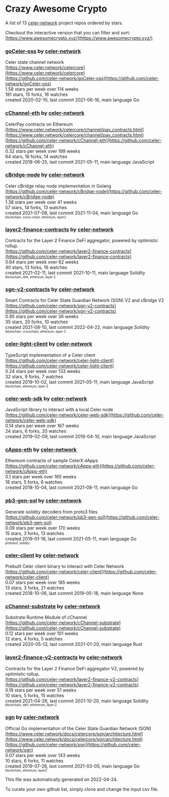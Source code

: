 # Crazy Awesome Crypto
A list of 13 [celer-network](https://github.com/celer-network) project repos ordered by stars.  

Checkout the interactive version that you can filter and sort: 
[https://www.awesomecrypto.xyz/](https://www.awesomecrypto.xyz/)  


### [goCeler-oss](https://github.com/celer-network/goCeler-oss) by [celer-network](https://github.com/celer-network)  
Celer state channel network  
[https://www.celer.network/celercore](https://www.celer.network/celercore)  
[https://github.com/celer-network/goCeler-oss](https://github.com/celer-network/goCeler-oss)  
1.58 stars per week over 114 weeks  
181 stars, 15 forks, 16 watches  
created 2020-02-10, last commit 2021-06-16, main language Go  


### [cChannel-eth](https://github.com/celer-network/cChannel-eth) by [celer-network](https://github.com/celer-network)  
CelerPay contracts on Ethereum  
[https://www.celer.network/celercore/channel/pay_contracts.html](https://www.celer.network/celercore/channel/pay_contracts.html)  
[https://github.com/celer-network/cChannel-eth](https://github.com/celer-network/cChannel-eth)  
0.32 stars per week over 199 weeks  
64 stars, 16 forks, 14 watches  
created 2018-06-25, last commit 2021-05-11, main language JavaScript  


### [cBridge-node](https://github.com/celer-network/cBridge-node) by [celer-network](https://github.com/celer-network)  
Celer cBridge relay node implementation in Golang  
[https://github.com/celer-network/cBridge-node](https://github.com/celer-network/cBridge-node)  
1.38 stars per week over 41 weeks  
57 stars, 14 forks, 13 watches  
created 2021-07-08, last commit 2021-11-04, main language Go  
<sub><sup>blockchain, cross-chain, ethereum, layer2</sup></sub>


### [layer2-finance-contracts](https://github.com/celer-network/layer2-finance-contracts) by [celer-network](https://github.com/celer-network)  
Contracts for the Layer 2 Finance DeFi aggregator, powered by optimistic rollup.  
[https://github.com/celer-network/layer2-finance-contracts](https://github.com/celer-network/layer2-finance-contracts)  
0.64 stars per week over 62 weeks  
40 stars, 13 forks, 16 watches  
created 2021-02-11, last commit 2021-10-11, main language Solidity  
<sub><sup>blockchain, defi, ethereum, layer-2</sup></sub>


### [sgn-v2-contracts](https://github.com/celer-network/sgn-v2-contracts) by [celer-network](https://github.com/celer-network)  
Smart Contracts for Celer State Guardian Network (SGN) V2 and cBridge V2  
[https://github.com/celer-network/sgn-v2-contracts](https://github.com/celer-network/sgn-v2-contracts)  
0.95 stars per week over 36 weeks  
35 stars, 20 forks, 10 watches  
created 2021-08-10, last commit 2022-04-22, main language Solidity  
<sub><sup>blockchain, crosschain, ethereum, layer-2</sup></sub>


### [celer-light-client](https://github.com/celer-network/celer-light-client) by [celer-network](https://github.com/celer-network)  
TypeScript implementation of a Celer client  
[https://github.com/celer-network/celer-light-client](https://github.com/celer-network/celer-light-client)  
0.24 stars per week over 133 weeks  
32 stars, 9 forks, 7 watches  
created 2019-10-02, last commit 2021-05-11, main language JavaScript  
<sub><sup>blockchain, ethereum, layer-2</sup></sub>


### [celer-web-sdk](https://github.com/celer-network/celer-web-sdk) by [celer-network](https://github.com/celer-network)  
JavaScript library to interact with a local Celer node  
[https://github.com/celer-network/celer-web-sdk](https://github.com/celer-network/celer-web-sdk)  
0.14 stars per week over 167 weeks  
24 stars, 6 forks, 20 watches  
created 2019-02-09, last commit 2019-04-10, main language JavaScript  


### [cApps-eth](https://github.com/celer-network/cApps-eth) by [celer-network](https://github.com/celer-network)  
Ethereum contracts of sample CelerX dApps  
[https://github.com/celer-network/cApps-eth](https://github.com/celer-network/cApps-eth)  
0.1 stars per week over 185 weeks  
18 stars, 5 forks, 6 watches  
created 2018-10-04, last commit 2021-08-11, main language Go  


### [pb3-gen-sol](https://github.com/celer-network/pb3-gen-sol) by [celer-network](https://github.com/celer-network)  
Generate solidity decoders from proto3 files  
[https://github.com/celer-network/pb3-gen-sol](https://github.com/celer-network/pb3-gen-sol)  
0.09 stars per week over 170 weeks  
15 stars, 3 forks, 13 watches  
created 2019-01-16, last commit 2021-05-11, main language Go  
<sub><sup>protobuf, solidity</sup></sub>


### [celer-client](https://github.com/celer-network/celer-client) by [celer-network](https://github.com/celer-network)  
Prebuilt Celer client binary to interact with Celer Network  
[https://github.com/celer-network/celer-client](https://github.com/celer-network/celer-client)  
0.07 stars per week over 185 weeks  
13 stars, 3 forks, 21 watches  
created 2018-10-06, last commit 2019-05-18, main language None  


### [cChannel-substrate](https://github.com/celer-network/cChannel-substrate) by [celer-network](https://github.com/celer-network)  
Substrate Runtime Module of cChannel  
[https://github.com/celer-network/cChannel-substrate](https://github.com/celer-network/cChannel-substrate)  
0.12 stars per week over 101 weeks  
12 stars, 4 forks, 5 watches  
created 2020-05-13, last commit 2021-01-20, main language Rust  


### [layer2-finance-v2-contracts](https://github.com/celer-network/layer2-finance-v2-contracts) by [celer-network](https://github.com/celer-network)  
Contracts for the Layer 2 Finance DeFi aggregator V2, powered by optimistic rollup.  
[https://github.com/celer-network/layer2-finance-v2-contracts](https://github.com/celer-network/layer2-finance-v2-contracts)  
0.19 stars per week over 51 weeks  
10 stars, 5 forks, 15 watches  
created 2021-04-26, last commit 2021-10-20, main language Solidity  
<sub><sup>blockchain, defi, ethererum, layer-2</sup></sub>


### [sgn](https://github.com/celer-network/sgn) by [celer-network](https://github.com/celer-network)  
Official Go implementation of the Celer State Guardian Network (SGN)  
[https://www.celer.network/docs/celercore/sgn/architecture.html](https://www.celer.network/docs/celercore/sgn/architecture.html)  
[https://github.com/celer-network/sgn](https://github.com/celer-network/sgn)  
0.07 stars per week over 143 weeks  
10 stars, 6 forks, 11 watches  
created 2019-07-26, last commit 2021-03-05, main language Go  
<sub><sup>blockchain, ethereum, layer2</sup></sub>


This file was automatically generated on 2022-04-24.  

To curate your own github list, simply clone and change the input csv file.  